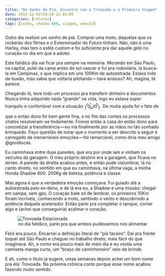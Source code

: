 ```yaml
---
title: "Do Sonho de Piá, Encontro com a Trovoada e a Primeira Viagem"
date: 2015-12-01T19:20:12-03:00
categories: [relatos]
tags: [sonho, shadow 600, viagem, emoção]
---
```


Outro dia realizei um sonho de piá. Comprei uma moto, daquelas que os rockerão dos filmes e o Exterminador do Futuro tinham. Não, não é uma Harley, mas tem o estilo custom e foi suficiente pra dar aquele gelo no coração no dia em que a adotei.

Este fatídico dia vai ficar pra sempre na memória. Morando em São Paulo, na capital, pulei da cama antes do sol nascer e fui pra rodoviária. Ia buscá-la em Campinas, o que implica em uns 100Km de autoestrada. Estava indo de busão, mas sabia que voltaria pilotando — tava ansioso? Ah, magina, té parece.

Chegando lá, teve todo um processo pra transferir dinheiro e documentos. Nunca tinha adquirido nada “grande” na vida, logo eu estava super tranquilo e confortável com a situação ༼ʘ̚ل͜ʘ̚༽. De muita ajuda foi o fato de que o então dono foi bem gente fina, e no fim das contas os processos chatos resolveram-se lindamente.
Fomos então à casa do então dono para concretizar a transferência — eu iria finalmente por as mãos no tão sonhado brinquedo. Faço questão de notar que o momento a ser descrito a seguir é carregado de inenarráveis emoções — foi remarcável, como diria meu amigo @goodlucas.

Eu caminhava entre duas paredes, que era por onde iam e vinham os veículos da garagem. O meu próprio destino era a garagem, que ficava no térreo. A parede da direita acabou antes, e então pude vislumbrar, lá no canto direito, no sentido em que eu caminhava, na última vaga, a minha Honda Shadow 600. 200Kg de beleza, potência e classe.

Mas agora é que a verdadeira emoção começava. Fui guiado até a autoestrada pelo ex-dono, e de lá era eu, a Shadow e uma missão: chegar em sampa, sem gps. O coração bate só de lembrar, os primeiros 10Km foram incríveis, conhecendo a moto, sentindo o vento e descobrindo a potência daquele acelerador. Então parei pra completar o tanque, comer algo e (achei que conseguiria) acalmar o coração.

<figure>
  <img src="/img/trovoada.jpeg" alt="Trovoada Estacionada" />
  <figcaption style="text-align: center;">
      <small">no dia fatídico, parei pra que ambos pudéssemos nos alimentar</small>
  </figcaption>
</figure>

Feliz era pouco. Encarnei a definição literal de “piá faceiro”. Daí pra frente toquei até São Paulo e cheguei no trabalho direto, mais fácil do que imaginava. Ah, e como era pouco mais de meio dia e eu vestia uma camiseta manga curta, um “braço de caminhoneiro” veio de brinde.

E ah, como o título já sugere, umas semanas depois achei um bom nome pra ela: Trovoada. Na próxima crônica conto porque esse nome acabou fazendo muito sentido.
